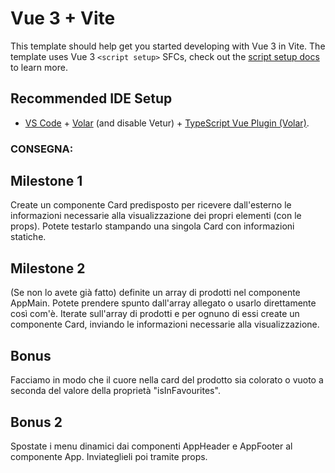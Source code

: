 # Vue 3 + Vite

This template should help get you started developing with Vue 3 in Vite. The template uses Vue 3 `<script setup>` SFCs, check out the [script setup docs](https://v3.vuejs.org/api/sfc-script-setup.html#sfc-script-setup) to learn more.

## Recommended IDE Setup

- [VS Code](https://code.visualstudio.com/) + [Volar](https://marketplace.visualstudio.com/items?itemName=Vue.volar) (and disable Vetur) + [TypeScript Vue Plugin (Volar)](https://marketplace.visualstudio.com/items?itemName=Vue.vscode-typescript-vue-plugin).

### CONSEGNA:

## Milestone 1

Create un componente Card predisposto per ricevere dall'esterno le informazioni necessarie alla visualizzazione dei propri elementi (con le props).
Potete testarlo stampando una singola Card con informazioni statiche.

## Milestone 2

(Se non lo avete già fatto) definite un array di prodotti nel componente AppMain. Potete prendere spunto dall'array allegato o usarlo direttamente così com'è. Iterate sull'array di prodotti e per ognuno di essi create un componente Card, inviando le informazioni necessarie alla visualizzazione.

## Bonus

Facciamo in modo che il cuore nella card del prodotto sia colorato o vuoto a seconda del valore della proprietà "isInFavourites".

## Bonus 2

Spostate i menu dinamici dai componenti AppHeader e AppFooter al componente App. Inviateglieli poi tramite props.
